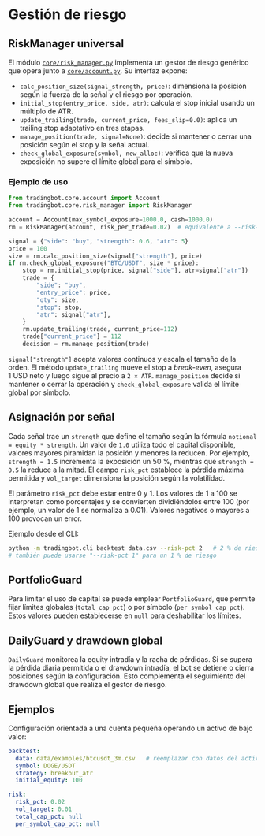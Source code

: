 # Gestión de riesgo

## RiskManager universal

El módulo [`core/risk_manager.py`](../src/tradingbot/core/risk_manager.py)
implementa un gestor de riesgo genérico que opera junto a
[`core/account.py`](../src/tradingbot/core/account.py). Su interfaz expone:

- `calc_position_size(signal_strength, price)`: dimensiona la posición según la
  fuerza de la señal y el riesgo por operación.
- `initial_stop(entry_price, side, atr)`: calcula el stop inicial usando un
  múltiplo de ATR.
- `update_trailing(trade, current_price, fees_slip=0.0)`: aplica un trailing
  stop adaptativo en tres etapas.
- `manage_position(trade, signal=None)`: decide si mantener o cerrar una
  posición según el stop y la señal actual.
- `check_global_exposure(symbol, new_alloc)`: verifica que la nueva exposición
  no supere el límite global para el símbolo.

### Ejemplo de uso

```python
from tradingbot.core.account import Account
from tradingbot.core.risk_manager import RiskManager

account = Account(max_symbol_exposure=1000.0, cash=1000.0)
rm = RiskManager(account, risk_per_trade=0.02)  # equivalente a --risk-pct 2

signal = {"side": "buy", "strength": 0.6, "atr": 5}
price = 100
size = rm.calc_position_size(signal["strength"], price)
if rm.check_global_exposure("BTC/USDT", size * price):
    stop = rm.initial_stop(price, signal["side"], atr=signal["atr"])
    trade = {
        "side": "buy",
        "entry_price": price,
        "qty": size,
        "stop": stop,
        "atr": signal["atr"],
    }
    rm.update_trailing(trade, current_price=112)
    trade["current_price"] = 112
    decision = rm.manage_position(trade)
```

`signal["strength"]` acepta valores continuos y escala el tamaño de la orden.
El método `update_trailing` mueve el stop a *break-even*, asegura 1 USD neto y
luego sigue al precio a `2 × ATR`. `manage_position` decide si mantener o cerrar
la operación y `check_global_exposure` valida el límite global por símbolo.

## Asignación por señal

Cada señal trae un `strength` que define el tamaño según la fórmula
`notional = equity * strength`. Un valor de `1.0` utiliza todo el capital
disponible, valores mayores piramidan la posición y menores la reducen.
Por ejemplo, `strength = 1.5` incrementa la exposición un 50 %, mientras que
`strength = 0.5` la reduce a la mitad. El campo `risk_pct` establece la pérdida
máxima permitida y `vol_target` dimensiona la posición según la volatilidad.

El parámetro `risk_pct` debe estar entre 0 y 1. Los valores de 1 a 100 se
interpretan como porcentajes y se convierten dividiéndolos entre 100 (por
ejemplo, un valor de 1 se normaliza a 0.01). Valores negativos o mayores a 100
provocan un error.

Ejemplo desde el CLI:

```bash
python -m tradingbot.cli backtest data.csv --risk-pct 2   # 2 % de riesgo
# también puede usarse "--risk-pct 1" para un 1 % de riesgo
```

## PortfolioGuard

Para limitar el uso de capital se puede emplear `PortfolioGuard`, que permite fijar límites globales (`total_cap_pct`) o por símbolo (`per_symbol_cap_pct`). Estos valores pueden establecerse en `null` para deshabilitar los límites.

## DailyGuard y drawdown global

`DailyGuard` monitorea la equity intradía y la racha de pérdidas. Si se supera la pérdida diaria permitida o el drawdown intradía, el bot se detiene o cierra posiciones según la configuración. Esto complementa el seguimiento del drawdown global que realiza el gestor de riesgo.

## Ejemplos

Configuración orientada a una cuenta pequeña operando un activo de bajo valor:

```yaml
backtest:
  data: data/examples/btcusdt_3m.csv   # reemplazar con datos del activo elegido
  symbol: DOGE/USDT
  strategy: breakout_atr
  initial_equity: 100

risk:
  risk_pct: 0.02
  vol_target: 0.01
  total_cap_pct: null
  per_symbol_cap_pct: null
```
